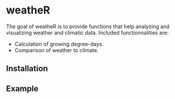 
<!-- README.md is generated from README.Rmd. Please edit that file -->

# weatheR

<!-- badges: start -->
<!-- badges: end -->

The goal of weatheR is to provide functions that help analyzing and
visualizing weather and climatic data. Included functionnalities are:

- Calculation of growing degree-days.  
- Comparison of weather to climate.

## Installation

## Example

